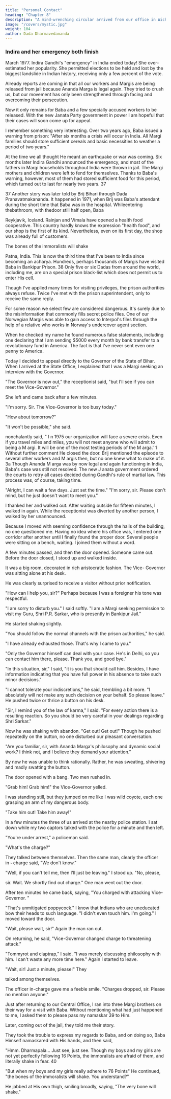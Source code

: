 ```yaml
---
title: "Personal Contact"
heading: "Chapter 8"
description: "A mind-wrenching circular arrived from our office in Wichita. Baba is in jail in India"
image: "/covers/mystic.jpg"
weight: 104
author: Dada Dharmavedananda
---
```

 

### Indira and her emergency both finish 

March 1977. Indira Gandhi's "emergency" in India ended today! She over-estimated her popularity. She permitted elections to be held and lost by the biggest landslide in Indian history, receiving only a few percent of the vote. 

Already reports are coming in that all our workers and Margis are being released from jail because Ananda Marga is legal again. They tried to crush us, but our movement has only been strengthened through facing and overcoming their persecution. 

Now it only remains for Baba and a few specially accused workers to be released. With the new Janata Party government in power I am hopeful that their cases will soon come up for appeal. 

I remember something very interesting. Over two years ago, Baba issued a warning from prison: "After six months a crisis will occur in India. All Margi families should store sufficient cereals and basic necessities to weather a period of two years." 

At the time we all thought He meant an earthquake or war was coming. Six 
months later Indira Gandhi announced the emergency, and most of the fathers 
in Margi households throughout India were thrown in jail. The Margi mothers 
and children were left to fend for themselves. Thanks to Baba's warning, 
however, most of them had stored sufficient food for this period, which turned 
out to last for nearly two years. 37 

37 Another story was later told by Brij Bihari through Dada Pranavatmakananda. It happened 
in 1971, when Brij was Baba's attendant during the short time that Baba was in the hospital. 
Whileentering thebathroom, with thedoor still half open, Baba 


Reykjavik, Iceland. Rainjan and Vimala have opened a health food cooperative. This country hardly knows the expression "health food", and our shop is the first of its kind. Nevertheless, even on its first day, the shop was already full of customers. 

The bones of the immoralists will shake 


Patna, India. This is now the third time that I've been to India since becoming an acharya. Hundreds, perhaps thousands of Margis have visited Baba in Bankipur Prison. 38 Only five or six Dadas from around the world, including me, are on a special prison black-list which does 
not permit us to enter His cell.

Though I've applied many times for visiting privileges, the prison authorities always refuse. Twice I've met with the prison superintendent, only to receive the same reply. 

For some reason we select few are considered dangerous. It's surely due to the misinformation that commonly fills secret police files. One of our Norwegian Margis was able to gain access to Interpol's files through the help of a relative who works in Norway's undercover agent section. 

When he checked my name he found numerous false statements, including one declaring that I am sending $5000 every month by bank transfer to a revolutionary fund in America. The fact is that I've never sent even one penny to America. 

Today I decided to appeal directly to the Governor of the State of Bihar. When I arrived at the State Office, I explained that I was a Margi seeking an interview with the Governor. 

"The Governor is now out," the receptionist said, "but I'll see if you 
can meet the Vice-Governor." 

She left and came back after a few minutes. 

"I'm sorry. Sir. The Vice-Governor is too busy today." 

"How about tomorrow?" 

"It won't be possible," she said. 

nonchalantly said, " I n 1975 our organization will face a severe crisis. Even if you travel miles 
and miles, you will not meet anyone who will admit to being a M argi. It will be one of the most 
testing periods of the M arga.' 1 Without further comment He closed the door. Brij mentioned 
the episode to several other workers and M argis then, but no one knew what to make of it. 
3a Though Ananda M arga was by now legal and again functioning in India, Baba's case was still 
not resolved. The new J anata government ordered the courts to retry all cases decided during 
Gandhi's rule of martial law. This process was, of course, taking time. 


"Alright, I can wait a few days. Just set the time." "I'm sorry, sir. Please don't mind, but he just doesn't want to meet you." 

I thanked her and walked out. After waiting outside for fifteen minutes, I walked in again. While the receptionist was diverted by another person, I walked by her unannounced. 

Because I moved with seeming confidence through the halls of the building, no one questioned me. Having no idea where his office was, I entered one corridor after another until I finally found the proper door. Several people were sitting on a bench, waiting. I joined them without a word. 

A few minutes passed, and then the door opened. Someone came out. 
Before the door closed, I stood up and walked inside. 

It was a big room, decorated in rich aristocratic fashion. The Vice- 
Governor was sitting alone at his desk. 

He was clearly surprised to receive a visitor without prior notification. 

"How can I help you, sir?" Perhaps because I was a foreigner his tone was 
respectful. 

"I am sorry to disturb you." I said softly. "I am a Margi seeking permission 
to visit my Guru, Shri P.R. Sarkar, who is presently in Bankipur Jail." 

He started shaking slightly. 

"You should follow the normal channels with the prison authorities," he 
said. 

"I have already exhausted those. That's why I came to you." 

"Only the Governor himself can deal with your case. He's in Delhi, so you 
can contact him there, please. Thank you, and good bye." 

"In this situation, sir," I said, "it is you that should call him. Besides, I have 
information indicating that you have full power in his absence to take such 
minor decisions." 

"I cannot tolerate your indiscretions," he said, trembling a bit more. "I 
absolutely will not make any such decision on your behalf. So please leave." He 
pushed twice or thrice a button on his desk. 

"Sir, I remind you of the law of karma," I said. "For every action there is a 
resulting reaction. So you should be very careful in your dealings regarding 
Shri Sarkar." 

Now he was shaking with abandon. "Get out! Get out!" Though he pushed repeatedly on the button, no one disturbed our pleasant conversation. 

"Are you familiar, sir, with Ananda Marga's philosophy and dynamic social work? I think not, and I believe they demand your attention." 

By now he was unable to think rationally. Rather, he was sweating, shivering and madly swatting the button. 

The door opened with a bang. Two men rushed in. 

"Grab him! Grab him!" the Vice-Governor yelled. 

I was standing still, but they jumped on me like I was wild coyote, each 
one grasping an arm of my dangerous body. 

"Take him out! Take him away!" 

In a few minutes the three of us arrived at the nearby police station. I sat 
down while my two captors talked with the police for a minute and then left. 

"You're under arrest," a policeman said. 

"What's the charge?" 

They talked between themselves. Then the same man, clearly the officer in¬ 
charge said, "We don't know." 

"Well, if you can't tell me, then I'll just be leaving." I stood up. "No, please, 

sir. Wait. We shortly find out charge." One man went out the door. 

After ten minutes he came back, saying, "You charged with attacking Vice- 
Governor. " 

"That's unmitigated poppycock." I know that Indians who are uneducated 
bow their heads to such language. "I didn't even touch him. I'm going." I 
moved toward the door. 

"Wait, please wait, sir!" Again the man ran out. 

On returning, he said, "Vice-Governor changed charge to threatening 
attack." 

"Tommyrot and claptrap," I said. "I was merely discussing philosophy with 
him. I can't waste any more time here." Again I started to leave. 

"Wait, sir! Just a minute, please!" They 

talked among themselves. 


The officer in-charge gave me a feeble smile. "Charges dropped, sir. Please 
no mention anyone." 

Just after returning to our Central Office, I ran into three Margi brothers on 
their way for a visit with Baba. Without mentioning what had just happened to 
me, I asked them to please pass my namaskar 39 to Him. 

Later, coming out of the jail, they told me their story. 

They took the trouble to express my regards to Baba, and on doing so, Baba 
Himself namaskared with His hands, and then said, 

"Hmm. Dharmapala... Just see, just see. Though my boys and my girls are 
not yet perfectly following 16 Points, the immoralists are afraid of them, and 
literally shake in fear. 40 

"But when my boys and my girls really adhere to 76 Points" He continued, 
"the bones of the immoralists will shake. You understand?" 

He jabbed at His own thigh, smiling broadly, saying, "The very bone will 
shake." 

